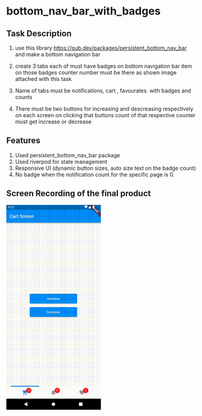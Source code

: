 # bottom_nav_bar_with_badges

## Task Description

1.  use this library https://pub.dev/packages/persistent_bottom_nav_bar and make a bottom navigation bar
2. create 3 tabs each of must have badges on bottom navigation bar item on those badges counter number must be there as shown image attached with this task

3. Name of tabs must be notifications, cart , favourates. with badges and counts
4. There must be two  buttons for increasing and descreasing respectively  on each screen on clicking that buttons count of that respective counter must get increase or decrease

## Features

1. Used persistent_bottom_nav_bar package
2. Used riverpod for state management
3. Responsive UI (dynamic button sizes, auto size text on the badge count)
4. No badge when the notification count for the specific page is 0.

## Screen Recording of the final product

<img src="https://github.com/BasakK6/bottom_nav_bar_with_badges/blob/master/readme_assets/android_screen_recording.gif?raw=true" alt="UI screen recording" width="250"/>